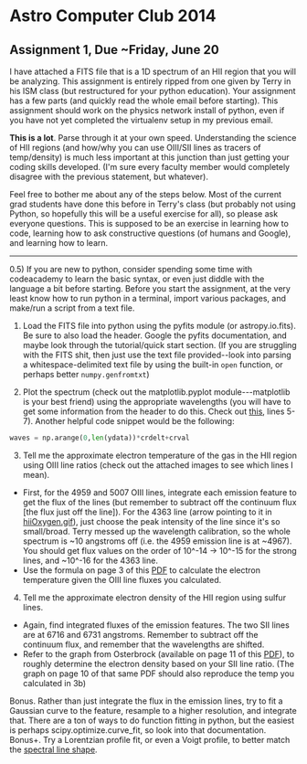 Astro Computer Club 2014
========================

Assignment 1, Due ~Friday, June 20
----------------------------------


I have attached a FITS file that is a 1D spectrum of an HII region that you will be analyzing.  This assignment is entirely ripped from one given by Terry in his ISM class (but restructured for your python education).  Your assignment has a few parts (and quickly read the whole email before starting).  This assignment should work on the physics network install of python, even if you have not yet completed the virtualenv setup in my previous email.

**This is a lot**.  Parse through it at your own speed.  Understanding the science of HII regions (and how/why you can use OIII/SII lines as tracers of temp/density) is much less important at this junction than just getting your coding skills developed.  (I'm sure every faculty member would completely disagree with the previous statement, but whatever).

Feel free to bother me about any of the steps below.  Most of the current grad students have done this before in Terry's class (but probably not using Python, so hopefully this will be a useful exercise for all), so please ask everyone questions.  This is supposed to be an exercise in learning how to code, learning how to ask constructive questions (of humans and Google), and learning how to learn.

------

0.5)  If you are new to python, consider spending some time with codeacademy to learn the basic syntax, or even just diddle with the language a bit before starting. Before you start the assignment, at the very least know how to run python in a terminal, import various packages, and make/run a script from a text file.

1)  Load the FITS file into python using the pyfits module (or astropy.io.fits).  Be sure to also load the header.  Google the pyfits documentation, and maybe look through the tutorial/quick start section.  (If you are struggling with the FITS shit, then just use the text file provided--look into parsing a whitespace-delimited text file by using the built-in ```open``` function, or perhaps better ```numpy.genfromtxt```)

2)  Plot the spectrum (check out the matplotlib.pyplot module---matplotlib is your best friend) using the appropriate wavelengths (you will have to get some information from the header to do this.  Check out [this](http://nbviewer.ipython.org/github/gabraganca/S4/blob/master/notebooks/load-spectrum-FITS.ipynb), lines 5-7).  Another helpful code snippet would be the following:
```python
waves = np.arange(0,len(ydata))*crdelt+crval
```

3)  Tell me the approximate electron temperature of the gas in the HII region using OIII line ratios (check out the attached images to see which lines I mean).
  * First, for the 4959 and 5007 OIII lines, integrate each emission feature to get the flux of the lines (but remember to subtract off the continuum flux [the flux just off the line]).  For the 4363 line (arrow pointing to it in [hiiOxygen.gif](../blob/master/hiiOxygen.gif)), just choose the peak intensity of the line since it's so small/broad.  Terry messed up the wavelength calibration, so the whole spectrum is ~10 angstroms off (i.e. the 4959 emission line is at ~4967).  You should get flux values on the order of 10^-14 -> 10^-15 for the strong lines, and ~10^-16 for the 4363 line.
  * Use the formula on page 3 of this [PDF](http://www-astro.physics.ox.ac.uk/~pfr/C1_TT/C1_ISM_Lecture4.pdf) to calculate the electron temperature given the OIII line fluxes you calculated.

4)  Tell me the approximate electron density of the HII region using sulfur lines.
  * Again, find integrated fluxes of the emission features.  The two SII lines are at 6716 and 6731 angstroms.  Remember to subtract off the continuum flux, and remember that the wavelengths are shifted.
  * Refer to the graph from Osterbrock (available on page 11 of this [PDF](http://zuserver2.star.ucl.ac.uk/~msw/teaching/PHAS2521/notes_2.pdf)), to roughly determine the electron density based on your SII line ratio.  (The graph on page 10 of that same PDF should also reproduce the temp you calculated in 3b)

Bonus.  Rather than just integrate the flux in the emission lines, try to fit a Gaussian curve to the feature, resample to a higher resolution, and integrate that.  There are a ton of ways to do function fitting in python, but the easiest is perhaps scipy.optimize.curve_fit, so look into that documentation.
Bonus+.  Try a Lorentzian profile fit, or even a Voigt profile, to better match the [spectral line shape](http://en.wikipedia.org/wiki/Spectral_line_shape).
